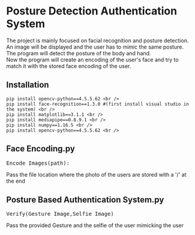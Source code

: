 # Posture Detection Authentication System

The project is mainly focused on facial recognition and posture detection.</br>
An image will be displayed and the user has to mimic the same posture. </br>
The program will detect the posture of the body and hand. </br>
Now the program will create an encoding of the user's face and try to match it with the stored face encoding of the user.</br>


## Installation 
```
pip install opencv-python==4.5.5.62 <br />
pip install face-recognition==1.3.0 #(first install visual studio in the system) <br />
pip install matplotlib==3.1.1 <br />
pip install mediapipe==0.8.9.1 <br />
pip install numpy==1.16.5 <br />
pip install opencv-python==4.5.5.62 <br />
```

## Face Encoding.py

<pre>
Encode_Images(path): 
</pre>

Pass the file location where the photo of the users are stored with a '/' at the end

## Posture Based Authentication System.py
<pre>
Verify(Gesture_Image,Selfie_Image)
</pre>
Pass the provided Gesture and the selfie of the user mimicking the user

